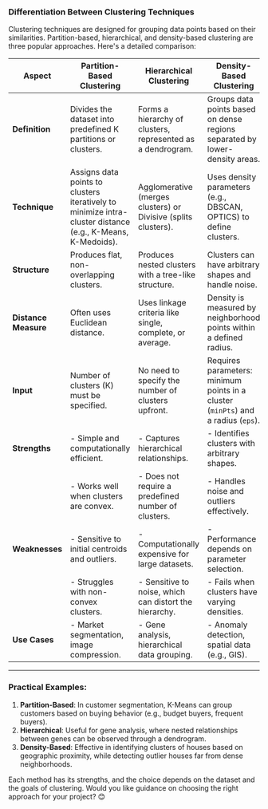 ### Differentiation Between Clustering Techniques

Clustering techniques are designed for grouping data points based on their similarities. Partition-based, hierarchical, and density-based clustering are three popular approaches. Here's a detailed comparison:

| **Aspect**               | **Partition-Based Clustering**                     | **Hierarchical Clustering**                    | **Density-Based Clustering**                        |
|--------------------------|---------------------------------------------------|------------------------------------------------|----------------------------------------------------|
| **Definition**           | Divides the dataset into predefined K partitions or clusters. | Forms a hierarchy of clusters, represented as a dendrogram. | Groups data points based on dense regions separated by lower-density areas. |
| **Technique**            | Assigns data points to clusters iteratively to minimize intra-cluster distance (e.g., K-Means, K-Medoids). | Agglomerative (merges clusters) or Divisive (splits clusters). | Uses density parameters (e.g., DBSCAN, OPTICS) to define clusters. |
| **Structure**            | Produces flat, non-overlapping clusters.           | Produces nested clusters with a tree-like structure. | Clusters can have arbitrary shapes and handle noise. |
| **Distance Measure**     | Often uses Euclidean distance.                     | Uses linkage criteria like single, complete, or average. | Density is measured by neighborhood points within a defined radius. |
| **Input**                | Number of clusters (K) must be specified.          | No need to specify the number of clusters upfront. | Requires parameters: minimum points in a cluster (`minPts`) and a radius (`eps`). |
| **Strengths**            | - Simple and computationally efficient.            | - Captures hierarchical relationships.          | - Identifies clusters with arbitrary shapes.        |
|                          | - Works well when clusters are convex.             | - Does not require a predefined number of clusters. | - Handles noise and outliers effectively.           |
| **Weaknesses**           | - Sensitive to initial centroids and outliers.     | - Computationally expensive for large datasets. | - Performance depends on parameter selection.       |
|                          | - Struggles with non-convex clusters.              | - Sensitive to noise, which can distort the hierarchy. | - Fails when clusters have varying densities.       |
| **Use Cases**            | - Market segmentation, image compression.          | - Gene analysis, hierarchical data grouping.    | - Anomaly detection, spatial data (e.g., GIS).      |

---

### Practical Examples:

1. **Partition-Based**: In customer segmentation, K-Means can group customers based on buying behavior (e.g., budget buyers, frequent buyers).
2. **Hierarchical**: Useful for gene analysis, where nested relationships between genes can be observed through a dendrogram.
3. **Density-Based**: Effective in identifying clusters of houses based on geographic proximity, while detecting outlier houses far from dense neighborhoods.

Each method has its strengths, and the choice depends on the dataset and the goals of clustering. Would you like guidance on choosing the right approach for your project? 😊
